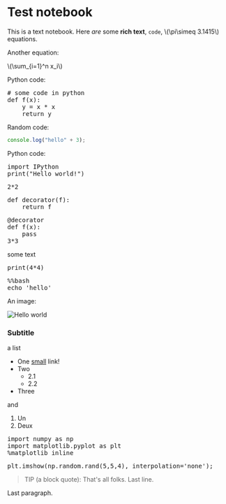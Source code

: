 # Test notebook

This is a text notebook. Here _are_ some **rich text**, `code`, <span class="math-tex" data-type="tex">\\(\pi\simeq 3.1415\\)</span> equations.

Another equation:

<span class="math-tex" data-type="tex">\\(\sum_{i=1}^n x_i\\)</span>

Python code:

<pre data-code-language="python"
     data-executable="true"
     data-type="programlisting">
# some code in python
def f(x):
    y = x * x
    return y
</pre>

Random code:

```javascript
console.log("hello" + 3);
```

Python code:

<pre data-code-language="python"
     data-executable="true"
     data-type="programlisting">
import IPython
print("Hello world!")
</pre>

<pre data-code-language="python"
     data-executable="true"
     data-type="programlisting">
2*2
</pre>

<pre data-code-language="python"
     data-executable="true"
     data-type="programlisting">
def decorator(f):
    return f
</pre>

<pre data-code-language="python"
     data-executable="true"
     data-type="programlisting">
@decorator
def f(x):
    pass
3*3
</pre>

some text

<pre data-code-language="python"
     data-executable="true"
     data-type="programlisting">
print(4*4)
</pre>

<pre data-code-language="python"
     data-executable="true"
     data-type="programlisting">
%%bash
echo 'hello'
</pre>

An image:

![Hello world](http://wristgeek.com/wp-content/uploads/2014/09/hello_world.png)

### Subtitle

a list

* One [small](http://www.google.fr) link!
* Two
    * 2.1
    * 2.2
* Three

and

1. Un
2. Deux

<pre data-code-language="python"
     data-executable="true"
     data-type="programlisting">
import numpy as np
import matplotlib.pyplot as plt
%matplotlib inline
</pre>

<pre data-code-language="python"
     data-executable="true"
     data-type="programlisting">
plt.imshow(np.random.rand(5,5,4), interpolation='none');
</pre>

> TIP (a block quote): That's all folks.
> Last line.

Last paragraph.
